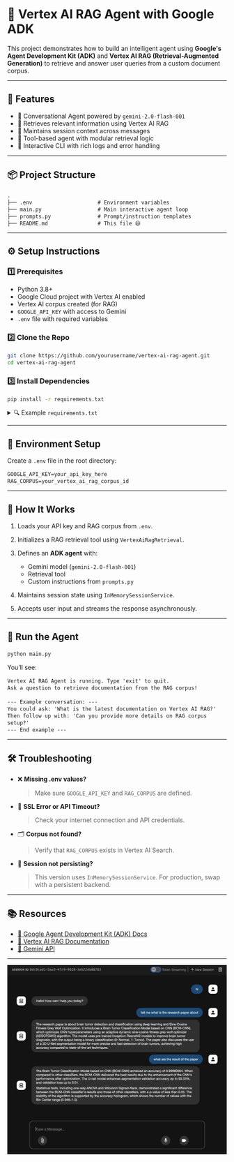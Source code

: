 

# 🤖 Vertex AI RAG Agent with Google ADK

This project demonstrates how to build an intelligent agent using **Google's Agent Development Kit (ADK)** and **Vertex AI RAG (Retrieval-Augmented Generation)** to retrieve and answer user queries from a custom document corpus.

---

## 🚀 Features

* 💬 Conversational Agent powered by `gemini-2.0-flash-001`
* 📄 Retrieves relevant information using Vertex AI RAG
* 🧠 Maintains session context across messages
* 🔧 Tool-based agent with modular retrieval logic
* 📝 Interactive CLI with rich logs and error handling

---

## 📦 Project Structure

```
.
├── .env                     # Environment variables
├── main.py                  # Main interactive agent loop
├── prompts.py               # Prompt/instruction templates
├── README.md                # This file 😄
```

---

## ⚙️ Setup Instructions

### 1️⃣ Prerequisites

* Python 3.8+
* Google Cloud project with Vertex AI enabled
* Vertex AI corpus created (for RAG)
* `GOOGLE_API_KEY` with access to Gemini
* `.env` file with required variables

### 2️⃣ Clone the Repo

```bash
git clone https://github.com/yourusername/vertex-ai-rag-agent.git
cd vertex-ai-rag-agent
```

### 3️⃣ Install Dependencies

```bash
pip install -r requirements.txt
```

<details>
<summary>🔍 Example <code>requirements.txt</code></summary>

```
python-dotenv
google-cloud-aiplatform
google-generativeai
google-adk
```

</details>

---

## 🔐 Environment Setup

Create a `.env` file in the root directory:

```env
GOOGLE_API_KEY=your_api_key_here
RAG_CORPUS=your_vertex_ai_rag_corpus_id
```

---

## 🧠 How It Works

1. Loads your API key and RAG corpus from `.env`.
2. Initializes a RAG retrieval tool using `VertexAiRagRetrieval`.
3. Defines an **ADK agent** with:

   * Gemini model (`gemini-2.0-flash-001`)
   * Retrieval tool
   * Custom instructions from `prompts.py`
4. Maintains session state using `InMemorySessionService`.
5. Accepts user input and streams the response asynchronously.

---

## 🧪 Run the Agent

```bash
python main.py
```

You’ll see:

```
Vertex AI RAG Agent is running. Type 'exit' to quit.
Ask a question to retrieve documentation from the RAG corpus!

--- Example conversation: ---
You could ask: 'What is the latest documentation on Vertex AI RAG?'
Then follow up with: 'Can you provide more details on RAG corpus setup?'
--- End example ---
```

---

## 🛠️ Troubleshooting

* ❌ **Missing .env values?**

  > Make sure `GOOGLE_API_KEY` and `RAG_CORPUS` are defined.

* 🔐 **SSL Error or API Timeout?**

  > Check your internet connection and API credentials.

* 🗂️ **Corpus not found?**

  > Verify that `RAG_CORPUS` exists in Vertex AI Search.

* 🔁 **Session not persisting?**

  > This version uses `InMemorySessionService`. For production, swap with a persistent backend.

---

## 📚 Resources

* [🔗 Google Agent Development Kit (ADK) Docs](https://cloud.google.com/agent-development/docs)
* [🔗 Vertex AI RAG Documentation](https://cloud.google.com/vertex-ai/docs/generative-ai/agent-rag-overview)
* [🔗 Gemini API](https://ai.google.dev/)

---
![image](../assests/l4.png)

